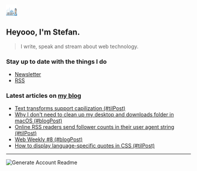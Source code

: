 <img alt width="30" height="30" src="https://raw.githubusercontent.com/stefanjudis/stefanjudis/main/screenshot.png">

## Heyooo, I'm Stefan.

> I write, speak and stream about web technology.

### Stay up to date with the things I do

- [Newsletter](https://www.stefanjudis.com/newsletter/)
- [RSS](https://www.stefanjudis.com/feeds/)

### Latest articles on [my blog](https://www.stefanjudis.com)

<!-- BLOG-POST-LIST:START -->
- [Text transforms support capilization (#tilPost)](https://www.stefanjudis.com/today-i-learned/text-transforms-support-capilization/)
- [Why I don't need to clean up my desktop and downloads folder in macOS (#blogPost)](https://www.stefanjudis.com/blog/why-i-dont-need-to-clean-up-my-desktop-and-downloads-folder-in-macos/)
- [Online RSS readers send follower counts in their user agent string (#tilPost)](https://www.stefanjudis.com/today-i-learned/online-rss-readers-send-follower-counts-in-their-user-agent-string/)
- [Web Weekly #8 (#blogPost)](https://www.stefanjudis.com/blog/web-weekly-8/)
- [How to display language-specific quotes in CSS (#tilPost)](https://www.stefanjudis.com/today-i-learned/how-to-use-language-dependent-quotes-in-css/)
<!-- BLOG-POST-LIST:END -->

---

![Generate Account Readme](https://github.com/stefanjudis/stefanjudis/workflows/Generate%20Account%20Readme/badge.svg)
